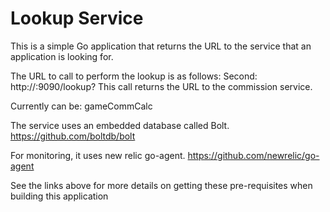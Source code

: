 Lookup Service
=======================================

This is a simple Go application that returns the URL to the service that an application is looking for.

The URL to call to perform the lookup is as follows:
Second:
http://<ip-address>:9090/lookup?<serviceName> 
This call returns the URL to the commission service. 

Currently <serviceName> can be:
    gameCommCalc

The service uses an embedded database called Bolt.
https://github.com/boltdb/bolt

For monitoring, it uses new relic go-agent.
https://github.com/newrelic/go-agent


See the links above for more details on getting these pre-requisites when building this application

